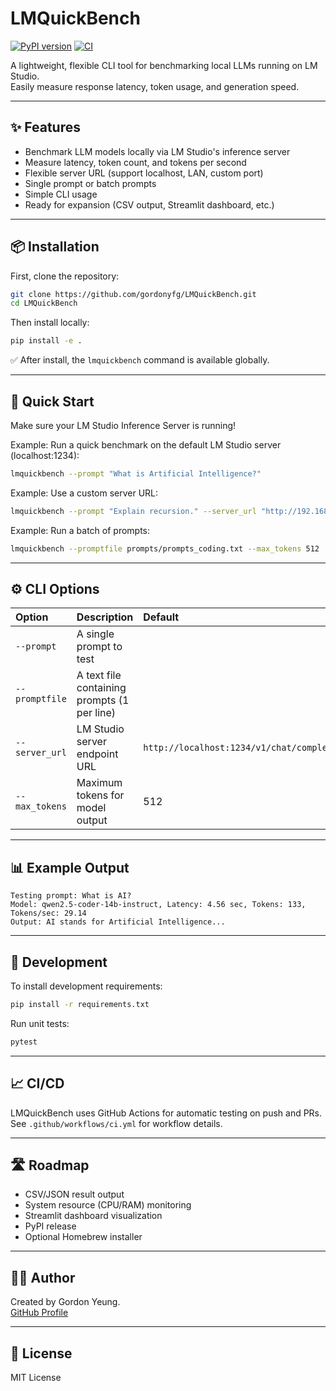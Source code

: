 # LMQuickBench
[![PyPI version](https://badge.fury.io/py/lmquickbench.svg)](https://badge.fury.io/py/lmquickbench)
[![CI](https://github.com/gordonyfg/LMQuickBench/actions/workflows/ci.yml/badge.svg)](https://github.com/gordonyfg/LMQuickBench/actions/workflows/ci.yml)

A lightweight, flexible CLI tool for benchmarking local LLMs running on LM Studio.  
Easily measure response latency, token usage, and generation speed.

---

## ✨ Features

- Benchmark LLM models locally via LM Studio's inference server
- Measure latency, token count, and tokens per second
- Flexible server URL (support localhost, LAN, custom port)
- Single prompt or batch prompts
- Simple CLI usage
- Ready for expansion (CSV output, Streamlit dashboard, etc.)

---

## 📦 Installation

First, clone the repository:

```bash
git clone https://github.com/gordonyfg/LMQuickBench.git
cd LMQuickBench
```

Then install locally:

```bash
pip install -e .
```

✅ After install, the `lmquickbench` command is available globally.

---

## 🚀 Quick Start

Make sure your LM Studio Inference Server is running!

Example: Run a quick benchmark on the default LM Studio server (localhost:1234):

```bash
lmquickbench --prompt "What is Artificial Intelligence?"
```

Example: Use a custom server URL:

```bash
lmquickbench --prompt "Explain recursion." --server_url "http://192.168.1.100:5678/v1/chat/completions"
```

Example: Run a batch of prompts:

```bash
lmquickbench --promptfile prompts/prompts_coding.txt --max_tokens 512
```

---

## ⚙️ CLI Options

| Option | Description | Default |
|:---|:---|:---|
| `--prompt` | A single prompt to test | |
| `--promptfile` | A text file containing prompts (1 per line) | |
| `--server_url` | LM Studio server endpoint URL | `http://localhost:1234/v1/chat/completions` |
| `--max_tokens` | Maximum tokens for model output | 512 |

---

## 📊 Example Output

```
Testing prompt: What is AI?
Model: qwen2.5-coder-14b-instruct, Latency: 4.56 sec, Tokens: 133, Tokens/sec: 29.14
Output: AI stands for Artificial Intelligence...
```

---

## 🧪 Development

To install development requirements:

```bash
pip install -r requirements.txt
```

Run unit tests:

```bash
pytest
```

---

## 📈 CI/CD

LMQuickBench uses GitHub Actions for automatic testing on push and PRs.  
See `.github/workflows/ci.yml` for workflow details.

---

## 🛣️ Roadmap

- CSV/JSON result output
- System resource (CPU/RAM) monitoring
- Streamlit dashboard visualization
- PyPI release
- Optional Homebrew installer

---

## 🧑‍💻 Author

Created by Gordon Yeung.  
[GitHub Profile](https://github.com/gordonyfg)

---

## 📄 License

MIT License